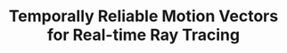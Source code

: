 ---
title: "Temporally Reliable Motion Vectors for Real-time Ray Tracing"
collection: publications
permalink: /publication/2021-2-12-trmv
arthors: "Zheng Zeng"
venue: "Computer Graphics Forum (Proceedings of Eurographics 2021)"
# paperurl: 'http://academicpages.github.io/files/paper1.pdf'
# citation: 'Your Name, You. (2009). &quot;Paper Title Number 1.&quot; <i>Journal 1</i>. 1(1).'
header:
  teaser: pub_img_trmv.jpg # 500*500px
---